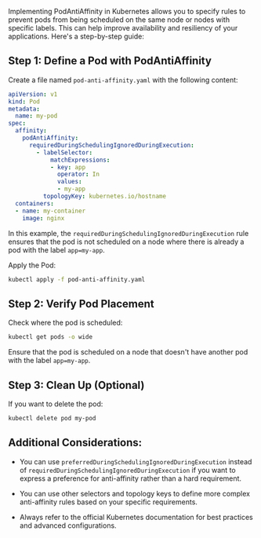 Implementing PodAntiAffinity in Kubernetes allows you to specify rules to prevent pods from being scheduled on the same node or nodes with specific labels. This can help improve availability and resiliency of your applications. Here's a step-by-step guide:

## Step 1: Define a Pod with PodAntiAffinity

Create a file named `pod-anti-affinity.yaml` with the following content:

```yaml
apiVersion: v1
kind: Pod
metadata:
  name: my-pod
spec:
  affinity:
    podAntiAffinity:
      requiredDuringSchedulingIgnoredDuringExecution:
        - labelSelector:
            matchExpressions:
            - key: app
              operator: In
              values:
              - my-app
          topologyKey: kubernetes.io/hostname
  containers:
  - name: my-container
    image: nginx
```

In this example, the `requiredDuringSchedulingIgnoredDuringExecution` rule ensures that the pod is not scheduled on a node where there is already a pod with the label `app=my-app`.

Apply the Pod:

```bash
kubectl apply -f pod-anti-affinity.yaml
```

## Step 2: Verify Pod Placement

Check where the pod is scheduled:

```bash
kubectl get pods -o wide
```

Ensure that the pod is scheduled on a node that doesn't have another pod with the label `app=my-app`.

## Step 3: Clean Up (Optional)

If you want to delete the pod:

```bash
kubectl delete pod my-pod
```

## Additional Considerations:

- You can use `preferredDuringSchedulingIgnoredDuringExecution` instead of `requiredDuringSchedulingIgnoredDuringExecution` if you want to express a preference for anti-affinity rather than a hard requirement.

- You can use other selectors and topology keys to define more complex anti-affinity rules based on your specific requirements.

- Always refer to the official Kubernetes documentation for best practices and advanced configurations.
